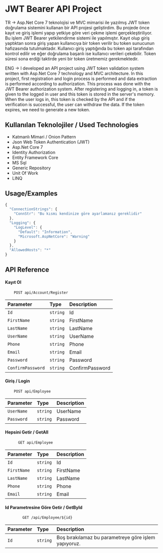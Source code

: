 
# JWT Bearer API Project
TR -> Asp.Net Core 7 teknolojisi ve MVC mimarisi ile yazılmış JWT token doğrulama sistemini kullanan bir API projesi geliştirdim. Bu projede önce kayıt ve giriş işlemi yapıp yetkiye göre veri çekme işlemi gerçekleştiriliyor. Bu işlem JWT Bearer yetkilendirme sistemi ile yapılmıştır. Kayıt olup giriş yaptıktan sonra giriş yapan kullanıcıya bir token verilir bu token sunucunun hafızasında tutulmaktadır. Kullanıcı giriş yaptığında bu token api tarafından kontrol edilir ve eğer doğrulama başarılı ise kullanıcı verileri çekebilir. Token süresi sona erdiği taktirde yeni bir token üretmemiz gerekmektedir.

ENG -> I developed an API project using JWT token validation system written with Asp.Net Core 7 technology and MVC architecture. In this project, first registration and login process is performed and data extraction is performed according to authorization. This process was done with the JWT Bearer authorization system. After registering and logging in, a token is given to the logged in user and this token is stored in the server's memory. When the user logs in, this token is checked by the API and if the verification is successful, the user can withdraw the data. If the token expires, we need to generate a new token.
## Kullanılan Teknolojiler / Used Technologies

- Katmanlı Mimari / Onion Pattern
- Json Web Token Authentication (JWT)
- Asp.Net Core 7
- Identity Authorization
- Entity Framework Core
- MS Sql
- Generic Repository
- Unit Of Work
- LINQ
## Usage/Examples
``` javascript
{
  "ConnectionStrings": {
    "ConnStr": "Bu kısmı kendinize göre ayarlamanız gereklidir"
  },
  "Logging": {
    "LogLevel": {
      "Default": "Information",
      "Microsoft.AspNetCore": "Warning"
    }
  },
  "AllowedHosts": "*"
}

```

## API Reference

#### Kayıt Ol

```http
    POST api/Account/Register
```

| Parameter | Type     | Description                |
| :-------- | :------- | :------------------------- |
| `Id` | `string` | Id |
| `FirstName` | `string` |FirstName |
| `LastName` | `string` | LastName |
| `UserName` | `string` | UserName |
| `Phone` | `string` | Phone |
| `Email` | `string` | Email |
| `Password` | `string` | Password |
| `ConfirmPassword` | `string` | ConfirmPassword |

#### Giriş / Login

```http
    POST api/Employee
```

| Parameter | Type     | Description                       |
| :-------- | :------- | :-------------------------------- |
| `UserName` | `string` | UserName |
| `Password` | `string` | Password |


#### Hepsini Getir / GetAll

```http
      GET api/Employee
```

| Parameter | Type     | Description                       |
| :-------- | :------- | :-------------------------------- |
| `Id` | `string` | Id |
| `FirstName` | `string` |FirstName |
| `LastName` | `string` | LastName |
| `Phone` | `string` | Phone |
| `Email` | `string` | Email |


#### Id Parametresine Göre Getir / GetById

```http
        GET /api/Employee/${id}
```

| Parameter | Type     | Description                       |
| :-------- | :------- | :-------------------------------- |
| `Id` | `string` |Boş bırakılamaz bu parametreye göre işlem yapıyoruz. |


 
